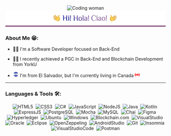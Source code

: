 <div align="center">
    <img src="https://media3.giphy.com/media/L1R1tvI9svkIWwpVYr/giphy.gif" alt="Coding woman" width="50%">
    <img src="./assets/images/header.png" alt="Hi! Hola! Ciao!"/>
</div>

### About Me 😁:

- 👩‍💻 I'm a Software Developer focused on Back-End

- 👩‍🎓 I recently achieved a PGC in Back-End and Blockchain Development from YorkU

- <img width="18" src="./assets/images/SLV_flag.png" alt="El Salvador's flag"/> I'm from El Salvador, but I'm currently living in Canada <img width="15" src="./assets/images/CAD_flag.png" alt="Canada's flag"/>

---

### Languages & Tools 🛠:

<div align="center">

![HTML5](https://img.shields.io/badge/HTML5-E34F26?style=for-the-badge&logo=html5&logoColor=white)&nbsp;
![CSS3](https://img.shields.io/badge/CSS3-1572B6?style=for-the-badge&logo=css3&logoColor=white)&nbsp;
![C#](https://img.shields.io/badge/C%23-239120?style=for-the-badge&logo=c-sharp&logoColor=white)&nbsp;
![JavaScript](https://img.shields.io/badge/JavaScript-F7DF1E?style=for-the-badge&logo=JavaScript&logoColor=white)&nbsp;
![NodeJS](https://img.shields.io/badge/Node.js-43853D?style=for-the-badge&logo=node.js&logoColor=white)&nbsp;
![Java](https://img.shields.io/badge/Java-ED8B00?style=for-the-badge&logo=java&logoColor=white)&nbsp;
![Kotlin](https://img.shields.io/badge/Kotlin-0095D5?&style=for-the-badge&logo=kotlin&logoColor=white)&nbsp;
![ExpressJS](https://img.shields.io/badge/Express.js-404D59?style=for-the-badge)&nbsp;
![PostgreSQL](https://img.shields.io/badge/PostgreSQL-316192?style=for-the-badge&logo=postgresql&logoColor=white)&nbsp;
![Mocha](https://img.shields.io/badge/mocha.js-323330?style=for-the-badge&logo=mocha&logoColor=Brown)&nbsp;
![MySQL](https://img.shields.io/badge/MySQL-005C84?style=for-the-badge&logo=mysql&logoColor=white)&nbsp;
![Chai](https://img.shields.io/badge/chai.js-323330?style=for-the-badge&logo=chai&logoColor=red)&nbsp;
![Figma](https://img.shields.io/badge/Figma-F24E1E?style=for-the-badge&logo=figma&logoColor=white)&nbsp;
![Hyperledger](https://img.shields.io/badge/hyperledger-2F3134?style=for-the-badge&logo=hyperledger&logoColor=white)&nbsp;
![Ubuntu](https://img.shields.io/badge/Ubuntu-E95420?style=for-the-badge&logo=ubuntu&logoColor=white)&nbsp;
![Windows](https://img.shields.io/badge/Windows-0078D6?style=for-the-badge&logo=windows&logoColor=white)&nbsp;
![Blockchain.com](https://img.shields.io/badge/Blockchain.com-121D33?logo=blockchaindotcom&logoColor=fff&style=for-the-badge)&nbsp;
![VisualStudio](https://img.shields.io/badge/Visual_Studio-5C2D91?style=for-the-badge&logo=visual%20studio&logoColor=white)&nbsp;
![Oracle](https://img.shields.io/badge/Oracle-F80000?style=for-the-badge&logo=Oracle&logoColor=white)&nbsp;
![Eclipse](https://img.shields.io/badge/Eclipse-2C2255?style=for-the-badge&logo=eclipse&logoColor=white)&nbsp;
![OpenZeppeling](https://img.shields.io/badge/OpenZeppelin-4E5EE4?logo=openzeppelin&logoColor=fff&style=for-the-badge)&nbsp;
![AndroidStudio](https://img.shields.io/badge/Android_Studio-3DDC84?style=for-the-badge&logo=android-studio&logoColor=white)&nbsp;
![Git](https://img.shields.io/badge/GIT-E44C30?style=for-the-badge&logo=git&logoColor=white)&nbsp;
![Insomnia](https://img.shields.io/badge/Insomnia-4000BF?logo=insomnia&logoColor=white&style=for-the-badge)&nbsp;
![VisualStudioCode](https://img.shields.io/badge/Visual_Studio_Code-0078D4?style=for-the-badge&logo=visual%20studio%20code&logoColor=white)&nbsp;
![Postman](https://img.shields.io/badge/Postman-FF6C37?style=for-the-badge&logo=postman&logoColor=white)

</div>

